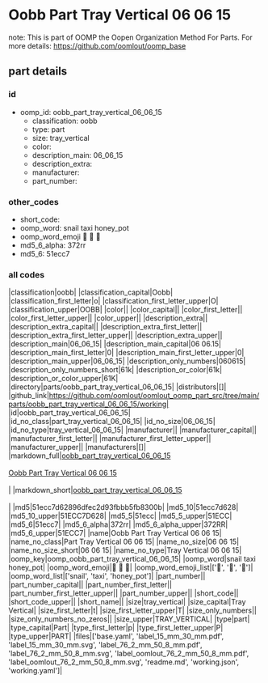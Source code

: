 # Oobb Part Tray Vertical 06 06 15  

note: This is part of OOMP the Oopen Organization Method For Parts. For more details: https://github.com/oomlout/oomp_base

##  part details





### id
* oomp_id: oobb_part_tray_vertical_06_06_15
  * classification: oobb
  * type: part
  * size: tray_vertical
  * color: 
  * description_main: 06_06_15
  * description_extra: 
  * manufacturer: 
  * part_number: 

### other_codes
* short_code: 
* oomp_word: snail taxi honey_pot
* oomp_word_emoji :snail: :taxi: :honey_pot:
* md5_6_alpha: 372rr
* md5_6: 51ecc7

### all codes 
|classification|oobb|
|classification_capital|Oobb|
|classification_first_letter|o|
|classification_first_letter_upper|O|
|classification_upper|OOBB|
|color||
|color_capital||
|color_first_letter||
|color_first_letter_upper||
|color_upper||
|description_extra||
|description_extra_capital||
|description_extra_first_letter||
|description_extra_first_letter_upper||
|description_extra_upper||
|description_main|06_06_15|
|description_main_capital|06 06.15|
|description_main_first_letter|0|
|description_main_first_letter_upper|0|
|description_main_upper|06_06_15|
|description_only_numbers|060615|
|description_only_numbers_short|61k|
|description_or_color|61k|
|description_or_color_upper|61K|
|directory|parts/oobb_part_tray_vertical_06_06_15|
|distributors|[]|
|github_link|https://github.com/oomlout/oomlout_oomp_part_src/tree/main/parts/oobb_part_tray_vertical_06_06_15/working|
|id|oobb_part_tray_vertical_06_06_15|
|id_no_class|part_tray_vertical_06_06_15|
|id_no_size|06_06_15|
|id_no_type|tray_vertical_06_06_15|
|manufacturer||
|manufacturer_capital||
|manufacturer_first_letter||
|manufacturer_first_letter_upper||
|manufacturer_upper||
|manufacturers|[]|
|markdown_full|[oobb_part_tray_vertical_06_06_15](https://github.com/oomlout/oomlout_oomp_part_src/tree/main/parts/oobb_part_tray_vertical_06_06_15/working)<br>[](https://github.com/oomlout/oomlout_oomp_part_src/tree/main/parts/oobb_part_tray_vertical_06_06_15/working)<br>[Oobb Part Tray Vertical 06 06 15](https://github.com/oomlout/oomlout_oomp_part_src/tree/main/parts/oobb_part_tray_vertical_06_06_15/working)<br><br>|
|markdown_short|[oobb_part_tray_vertical_06_06_15](https://github.com/oomlout/oomlout_oomp_part_src/tree/main/parts/oobb_part_tray_vertical_06_06_15/working)<br><br>|
|md5|51ecc7d62896dfec2d93fbbb5fb8300b|
|md5_10|51ecc7d628|
|md5_10_upper|51ECC7D628|
|md5_5|51ecc|
|md5_5_upper|51ECC|
|md5_6|51ecc7|
|md5_6_alpha|372rr|
|md5_6_alpha_upper|372RR|
|md5_6_upper|51ECC7|
|name|Oobb Part Tray Vertical 06 06 15|
|name_no_class|Part Tray Vertical 06 06 15|
|name_no_size|06 06 15|
|name_no_size_short|06 06 15|
|name_no_type|Tray Vertical 06 06 15|
|oomp_key|oomp_oobb_part_tray_vertical_06_06_15|
|oomp_word|snail taxi honey_pot|
|oomp_word_emoji|:snail: :taxi: :honey_pot:|
|oomp_word_emoji_list|[':snail:', ':taxi:', ':honey_pot:']|
|oomp_word_list|['snail', 'taxi', 'honey_pot']|
|part_number||
|part_number_capital||
|part_number_first_letter||
|part_number_first_letter_upper||
|part_number_upper||
|short_code||
|short_code_upper||
|short_name||
|size|tray_vertical|
|size_capital|Tray Vertical|
|size_first_letter|t|
|size_first_letter_upper|T|
|size_only_numbers||
|size_only_numbers_no_zeros||
|size_upper|TRAY_VERTICAL|
|type|part|
|type_capital|Part|
|type_first_letter|p|
|type_first_letter_upper|P|
|type_upper|PART|
|files|['base.yaml', 'label_15_mm_30_mm.pdf', 'label_15_mm_30_mm.svg', 'label_76_2_mm_50_8_mm.pdf', 'label_76_2_mm_50_8_mm.svg', 'label_oomlout_76_2_mm_50_8_mm.pdf', 'label_oomlout_76_2_mm_50_8_mm.svg', 'readme.md', 'working.json', 'working.yaml']|
